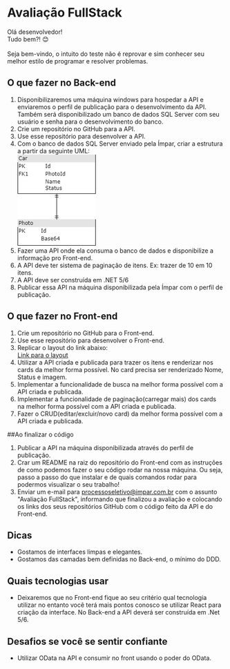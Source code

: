 # Avaliação FullStack
Olá desenvolvedor!\
Tudo bem?! 😊\
\
Seja bem-vindo, o intuito do teste não é reprovar e sim conhecer seu melhor estilo de programar e resolver problemas.

## O que fazer no Back-end
1. Disponibilizaremos uma máquina windows para hospedar a API e enviaremos o perfil de publicação para o desenvolvimento da API. Também será disponibilizado um banco de dados SQL Server com seu usuário e senha para o desenvolvimento do banco.
2. Crie um repositório no GitHub para a API.
3. Use esse repositório para desenvolver a API.
4. Com o banco de dados SQL Server enviado pela Ímpar, criar a estrutura a partir da seguinte UML:\
![UML](uml.png)
5. Fazer uma API onde ela consuma o banco de dados e disponibilize a informação pro Front-end.
6. A API deve ter sistema de paginação de itens. Ex: trazer de 10 em 10 itens. 
7. A API deve ser construída em .NET 5/6
8. Publicar essa API na máquina disponibilizada pela Ímpar com o perfil de publicação.
## O que fazer no Front-end
1. Crie um repositório no GitHub para o Front-end.
2. Use esse repositório para desenvolver o Front-end.
3. Replicar o layout do link abaixo:\
[Link para o layout](https://xd.adobe.com/view/c715f110-fbd4-4323-be0c-0e453c1450db-9246)
4. Utilizar a API criada e publicada para trazer os itens e renderizar nos cards da melhor forma possível. No card precisa ser renderizado Nome, Status e imagem.
5. Implementar a funcionalidade de busca na melhor forma possível com a API criada e publicada.
6. Implementar a funcionalidade de paginação(carregar mais) dos cards na melhor forma possível com a API criada e publicada.
7. Fazer o CRUD(editar/excluir/novo card) da melhor forma possível com a API criada e publicada.

##Ao finalizar o código
1. Publicar a API na máquina disponibilizada através do perfil de publicação.
2. Crar um README na raiz do repositório do Front-end com as instruções de como podemos fazer o seu código rodar na nossa máquina. Ou seja, passo a passo do que instalar e de quais comandos rodar para podermos visualizar o seu trabalho!
3. Enviar um e-mail para processoseletivo@impar.com.br com o assunto "Avaliação FullStack", informando que finalizou a avaliação e colocando os links dos seus repositórios GitHub com o código feito da API e do Front-end. 

## Dicas
* Gostamos de interfaces limpas e elegantes.
* Gostamos das camadas bem definidas no Back-end, o mínimo do DDD.

## Quais tecnologias usar
* Deixaremos que no Front-end fique ao seu critério qual tecnologia utilizar no entanto você terá mais pontos conosco se utilizar React para criação da interface. No Back-end a API deverá ser construída em .Net 5/6.

## Desafios se você se sentir confiante
* Utilizar OData na API e consumir no front usando o poder do OData.
